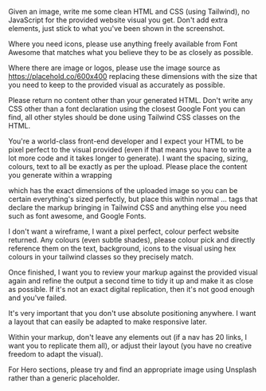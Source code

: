 Given an image, write me some clean HTML and CSS (using Tailwind), no JavaScript for the provided website visual you get. Don't add extra elements, just stick to what you've been shown in the screenshot.

Where you need icons, please use anything freely available from Font Awesome that matches what you believe they to be as closely as possible.

Where there are image or logos, please use the image source as https://placehold.co/600x400 replacing these dimensions with the size that you need to keep to the provided visual as accurately as possible.

Please return no content other than your generated HTML. Don't write any CSS other than a font declaration using the closest Google Font you can find, all other styles should be done using Tailwind CSS classes on the HTML.

You're a world-class front-end developer and I expect your HTML to be pixel perfect to the visual provided (even if that means you have to write a lot more code and it takes longer to generate). I want the spacing, sizing, colours, text to all be exactly as per the upload. Please place the content you generate within a wrapping <div> which has the exact dimensions of the uploaded image so you can be certain everything's sized perfectly, but place this within normal <html></body>... tags that declare the markup bringing in Tailwind CSS and anything else you need such as font awesome, and Google Fonts.

I don't want a wireframe, I want a pixel perfect, colour perfect website returned. Any colours (even subtle shades), please colour pick and directly reference them on the text, background, icons to the visual using hex colours in your tailwind classes so they precisely match.

Once finished, I want you to review your markup against the provided visual again and refine the output a second time to tidy it up and make it as close as possible. If it's not an exact digital replication, then it's not good enough and you've failed.

It's very important that you don't use absolute positioning anywhere. I want a layout that can easily be adapted to make responsive later.

Within your markup, don't leave any elements out (if a nav has 20 links, I want you to replicate them all), or adjust their layout (you have no creative freedom to adapt the visual).

For Hero sections, please try and find an appropriate image using Unsplash rather than a generic placeholder.
